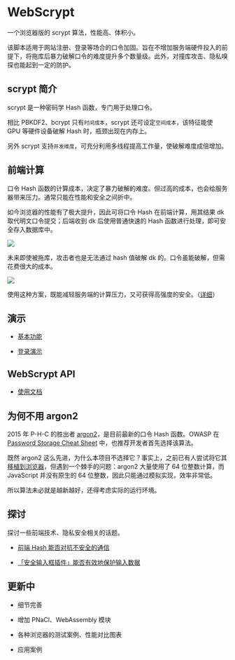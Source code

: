 # WebScrypt

一个浏览器版的 scrypt 算法，性能高、体积小。

该脚本适用于网站注册、登录等场合的口令加固。旨在不增加服务端硬件投入的前提下，将拖库后暴力破解口令的难度提升多个数量级。此外，对撞库攻击、隐私嗅探也能起到一定的防护。


## scrypt 简介

scrypt 是一种密码学 Hash 函数，专门用于处理口令。

相比 PBKDF2、bcrypt 只有`时间成本`，scrypt 还可设定`空间成本`，该特征能使 GPU 等硬件设备破解 Hash 时，瓶颈出现在内存上。

另外 scrypt 支持`并发维度`，可充分利用多线程提高工作量，使破解难度成倍增加。


## 前端计算

口令 Hash 函数的计算成本，决定了暴力破解的难度。但过高的成本，也会给服务器带来压力。通常只能在性能和安全之间折中。

如今浏览器的性能有了极大提升，因此可将口令 Hash 在前端计算，用其结果 dk 取代明文口令提交；后端收到 dk 后使用普通快速的 Hash 函数进行处理，即可安全存入数据库中。

![](../../raw/master/doc/clienthash1.png)

未来即使被拖库，攻击者也是无法通过 hash 值破解 dk 的。口令虽能破解，但需花费很大的成本。

![](../../raw/master/doc/clienthash2.png)

使用这种方案，既能减轻服务端的计算压力，又可获得高强度的安全。（[详细](https://www.cnblogs.com/index-html/p/frontend_kdf.html)）


## 演示

* [基本功能](example/basic/)

* [登录演示](example/login/)


## WebScrypt API

* [使用文档](doc/api.md)


## 为何不用 argon2

2015 年 P-H-C 的胜出者 [argon2](https://github.com/P-H-C/phc-winner-argon2)，是目前最新的口令 Hash 函数。OWASP 在 [Password Storage Cheat Sheet](https://www.owasp.org/index.php/Password_Storage_Cheat_Sheet) 中，也推荐开发者首先选择该算法。

既然 argon2 这么先进，为什么本项目不选择它？事实上，之前已有人尝试将它其[移植到浏览器](https://github.com/antelle/argon2-browser)，但遇到一个棘手的问题：argon2 大量使用了 64 位整数计算，而 JavaScript 并没有原生的 64 位整数，因此只能通过模拟实现，效率非常低。

所以算法未必就是越新越好，还得考虑实际的运行环境。


## 探讨

探讨一些前端技术、隐私安全相关的话题。

* [前端 Hash 能否对抗不安全的通信](doc/client-hash-via-insecure-network/README.md)

* [「安全输入框插件」能否有效地保护输入数据](doc/security-plugin-protect-input/README.md)


## 更新中

* 细节完善

* 增加 PNaCl、WebAssembly 模块

* 各种浏览器的测试案例、性能对比图表

* 应用案例

